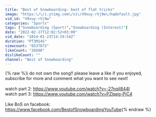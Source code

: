 ```yaml
---
title: "Best of Snowboarding: best of flat tricks"
image: "https:\/\/i.ytimg.com\/vi\/V9xuy-rVj9w\/hqdefault.jpg"
vid_id: "V9xuy-rVj9w"
categories: "Sports"
tags: ["Snowboarding (Sport)","Snowboarding (Interest)"]
date: "2022-02-17T12:02:52+03:00"
vid_date: "2014-01-23T14:19:54Z"
duration: "PT3M14S"
viewcount: "6537872"
likeCount: "26698"
dislikeCount: ""
channel: "Best of Snowboarding"
---
```

{% raw %}i do not own the song!! please leave a like if you enjoyed, subscribe for more and comment what you want to see next!<br /><br />watch part 2: <a rel="nofollow" target="blank" href="https://www.youtube.com/watch?v=-27nqjI844I">https://www.youtube.com/watch?v=-27nqjI844I</a><br />watch part 3: <a rel="nofollow" target="blank" href="https://www.youtube.com/watch?v=PZlqeg-PjC4">https://www.youtube.com/watch?v=PZlqeg-PjC4</a><br /><br />Like BoS on facebook: <a rel="nofollow" target="blank" href="https://www.facebook.com/BestofSnowboardingYouTube">https://www.facebook.com/BestofSnowboardingYouTube</a>{% endraw %}
